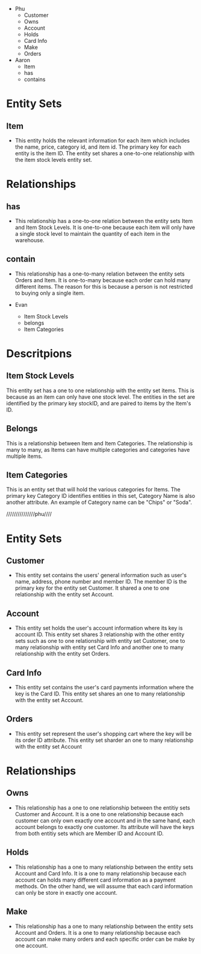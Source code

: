 - Phu
  - Customer
  - Owns
  - Account
  - Holds
  - Card Info
  - Make
  - Orders
- Aaron
  - Item
  - has
  - contains

# Entity Sets
## Item
- This entity holds the relevant information for each item which includes the name, price, category id, and item id. The primary key for each entity is the item ID. The entity set shares a one-to-one relationship with the item stock levels entity set.

# Relationships
## has
- This relationship has a one-to-one relation between the entity sets Item and Item Stock Levels. It is one-to-one because each item will only have a single stock level to maintain the quantity of each item in the warehouse.
## contain
- This relationship has a one-to-many relation between the entity sets Orders and Item. It is one-to-many because each order can hold many different items. The reason for this is because a person is not restricted to buying only a single item.

- Evan 
  - Item Stock Levels
  - belongs
  - Item Categories

# Descritpions
## Item Stock Levels
This entity set has a one to one relationship with the entity set items. This is because as an item can only have one stock level. The entities in the set are identified by the primary key stockID, and are paired to items by the Item's ID.

## Belongs
This is a relationship between Item and Item Categories. The relationship is many to many, as Items can have multiple categories and categories have multiple items.

## Item Categories
This is an entity set that will hold the various categories for Items. The primary key Category ID identifies entities in this set, Category Name is also another attribute. An example of Category name can be "Chips" or "Soda".



///////////////phu////
# Entity Sets

## Customer
- This entity set contains the users' general information such as user's name, address, phone number and member ID. The member ID is the primary key for the entity set Customer. It shared a one to one relationship with the entity set Account.

## Account
- This entity set holds the user's account information where its key is account ID. This entity set shares 3 relationship with the other entity sets such as one to one relationship with entity set Customer, one to many relationship with entity set Card Info and another one to many relationship with the entity set Orders.

## Card Info
- This entity set contains the user's card payments information where the key is the Card ID. This entity set shares an one to many relationship with the entity set Account.

## Orders
- This entity set represent the user's shopping cart where the key will be its order ID attribute. This entity set sharder an one to many relationship with the entity set Account


# Relationships

## Owns
- This relationship has a one to one relationship between the entitiy sets Customer and Account. It is a one to one relationship because each customer can only own exactly one account and in the same hand, each account belongs to exactly one customer. Its attribute will have the keys from both entitiy sets which are Member ID and Account ID. 

## Holds
- This relationship has a one to many relationship between the entity sets Account and Card Info. It is a one to many relationship because each account can holds many different card information as a payment methods. On the other hand, we will assume that each card information can only be store in exactly one account.

## Make
- This relationship has a one to many relationship between the entity sets Account and Orders. It is a one to many relationship because each account can make many orders and each specific order can be make by one account.

